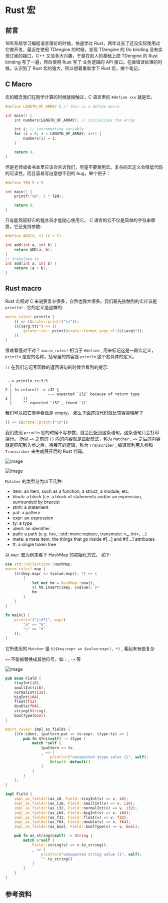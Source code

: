 # Rust 宏

## 前言

18年系统学习编程语言理论的时候，快速学过 Rust，两年过去了还没实际使用过它做开发，最近在使用 TDengine 的时候，发现 TDengine 的 Go binding 没有实现订阅的接口，C++ 又没多大兴趣，于是在前人的基础上把 TDengine 的 Rust binding 写了一遍，然后使用 Rust 写了 业务逻辑的 API 接口。在做错误处理的时候，认识到了 Rust 宏的强大，所以想着重新学下 Rust 宏，做个笔记。

## C Macro

宏的概念我们在刚学计算的时候就接触过，C 语言里的 `#define xxx` 就是宏。

``` c
#define LENGTH_OF_ARRAY 5 // this is a define macro

int main() {
    int numbers[LENGTH_OF_ARRAY]; // initializes the array

    int i; // incrementing variable
    for (i = 0; i < LENGTH_OF_ARRAY; i++) {
        numbers[i] = i;
    }

    return 0;
}
```

但是老师或者书本里应该会告诉我们，尽量不要使用宏。复杂的宏定义会降低代码的可读性，而且容易写出意想不到的 bug，举个例子：

``` c
#define TEN 5 + 5

int main() {
    printf("%d", 5 * TEN);

    return 0;
}
```

只有能驾驭好它的程序员才能随心使用它。
C 语言的宏不仅是简单的字符串替换，它还支持参数:

``` c
#define ADD(X, Y) (X + Y)

int add(int a, int b) {
    return ADD(a, b);
}
// translate to
int add(int a, int b) {
    return (a + b);
}
```

## Rust macro

Rust 宏相对 C 来说要复杂很多，自然也强大很多。我们最先接触到的宏应该是 `println!` . 它的定义是这样的:

``` rust
macro_rules! println {
    () => ($crate::print!("\n"));
    ($($arg:tt)*) => ({
        $crate::io::_print($crate::format_args_nl!($($arg)*));
    })
}
```

很难看懂对不对？
`macro_rules!` 相当于 `#define` , 用来标记这是一段宏定义， `println` 是宏的名称，括号里的内容是 `println` 这个宏具体的定义。

`()` 在我们忘记写函数的返回语句的时候会看到的提示:

``` 

 --> println.rs:3:5
  |
2 | fn return() -> i32 {
  |                --- expected `i32` because of return type
3 |     ()
  |     ^^ expected `i32`, found `()`

```

我们可以把它简单看做是 empty。
那么下面这段代码就比较容易理解了

``` rust
() => ($crate::print!("\n"))
```

我们使用 `println` 宏的时候不写参数，就会匹配到这条语句，这条语句只会打印换行。
所以 `=>` 之前的 `()` 内的内容就是匹配模式，称为 `Matcher` , `=>` 之后的内容就是匹配到入参之后，待展开的逻辑，称为 `Transcriber` , 编译器利用入参和 `Transcriber` 来生成展开后的 Rust 代码。

![image](https://songtianyi-blog.oss-cn-shenzhen.aliyuncs.com/matcher-transcriber.png)

![image](https://songtianyi-blog.oss-cn-shenzhen.aliyuncs.com/matcher.png)

`Matcher` 的类型分为以下几种:

* item: an item, such as a function, a struct, a module, etc.
* block: a block (i.e. a block of statements and/or an expression, surrounded by braces)
* stmt: a statement
* pat: a pattern
* expr: an expression
* ty: a type
* ident: an identifier
* path: a path (e.g. foo, ::std::mem::replace, transmute::<_, int>, ...)
* meta: a meta item; the things that go inside #[...] and #![...] attributes
* tt: a single token tree

以 `map!` 宏为例来看下 HashMap 的初始化方式， 如下:

``` rust
use std::collections::HashMap;
macro_rules! map {
    ($($key:expr => $value:expr), *) => {
        {
            let mut hm = HashMap::new();
            $( hm.insert($key, $value); )*
            hm
		}
    }
}

fn main() {
	println!("{:#?}", map!(
	    "a" => "b",
	    "c" => "d"
	));
}
```

它所使用的 `Matcher` 是 `$($key:expr => $value:expr), *)` , 看起来有些复杂

`=>` 不能被替换成其他符号，如 `:` , `->` 等

![image](https://songtianyi-blog.oss-cn-shenzhen.aliyuncs.com/repeat.png)

``` rust
pub enum Field {
    tinyInt(i8),
    smallInt(i16),
    normalInt(i32),
    bigInt(i64),
    float(f32),
    double(f64),
    string(String),
    boolType(bool),
}

macro_rules! impl_as_fields {
    ($fn:ident, $pattern:pat => $v:expr, $type:ty) => {
        pub fn $fn(&self) -> $type {
            match *self {
                $pattern => $v,
                _ => {
                    println!("unexpected $type value {}", self);
                    Default::default()
                }
            }
        }
    };
}

impl Field {
    impl_as_fields!(as_i8, Field::tinyInt(v) => v, i8);
    impl_as_fields!(as_i16, Field::smallInt(v) => v, i16);
    impl_as_fields!(as_i32, Field::normalInt(v) => v, i32);
    impl_as_fields!(as_i64, Field::bigInt(v) => v, i64);
    impl_as_fields!(as_f32, Field::float(v) => v, f32);
    impl_as_fields!(as_f64, Field::double(v) => v, f64);
    impl_as_fields!(as_bool, Field::boolType(v) => v, bool);

    pub fn as_string(&self) -> String {
        match &*self {
            Field::string(v) => v.to_string(),
            _ => {
                println!("unexpected string value {}", self);
                "".to_string()
            }
        }
    }
}
```

## 参考资料
